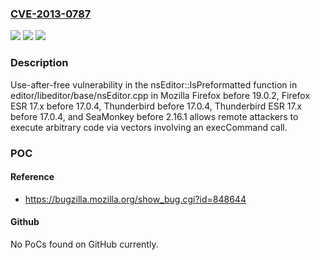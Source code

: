 ### [CVE-2013-0787](https://cve.mitre.org/cgi-bin/cvename.cgi?name=CVE-2013-0787)
![](https://img.shields.io/static/v1?label=Product&message=n%2Fa&color=blue)
![](https://img.shields.io/static/v1?label=Version&message=n%2Fa&color=blue)
![](https://img.shields.io/static/v1?label=Vulnerability&message=n%2Fa&color=brighgreen)

### Description

Use-after-free vulnerability in the nsEditor::IsPreformatted function in editor/libeditor/base/nsEditor.cpp in Mozilla Firefox before 19.0.2, Firefox ESR 17.x before 17.0.4, Thunderbird before 17.0.4, Thunderbird ESR 17.x before 17.0.4, and SeaMonkey before 2.16.1 allows remote attackers to execute arbitrary code via vectors involving an execCommand call.

### POC

#### Reference
- https://bugzilla.mozilla.org/show_bug.cgi?id=848644

#### Github
No PoCs found on GitHub currently.

